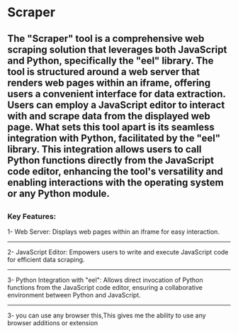 <h1>Scraper</h1>
<h2>The "Scraper" tool is a comprehensive web scraping solution that leverages both JavaScript and Python,
specifically the "eel" library. The tool is structured around a web server that renders web pages within an iframe, offering users a convenient interface for data extraction. Users can employ a JavaScript editor to interact with and scrape data from the displayed web page. What sets this tool apart is its seamless integration with Python, facilitated by the "eel" library. This integration allows users to call Python functions directly from the JavaScript code editor, enhancing the tool's versatility and enabling interactions with the operating system or any Python module.<h2></h2>

<h3>Key Features:</h3>

1- Web Server: Displays web pages within an iframe for easy interaction.<hr>
2- JavaScript Editor: Empowers users to write and execute JavaScript code for efficient data scraping.<hr>
3- Python Integration with "eel": Allows direct invocation of Python functions from the JavaScript code
  editor, ensuring a collaborative environment between Python and JavaScript.
  <hr>
3- you can use any browser this,This gives me the ability to use any browser additions or extension
